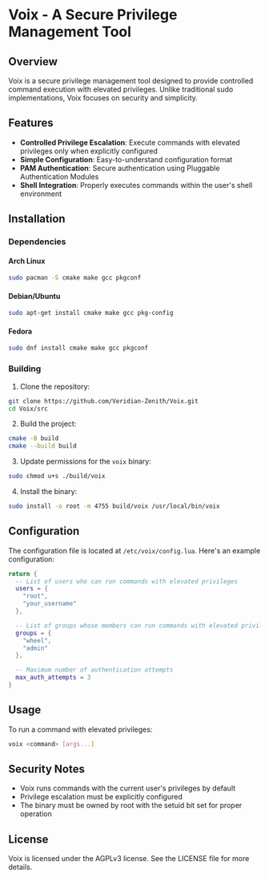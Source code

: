 # Voix - A Secure Privilege Management Tool

## Overview

Voix is a secure privilege management tool designed to provide controlled command execution with elevated privileges. Unlike traditional sudo implementations, Voix focuses on security and simplicity.

## Features

- **Controlled Privilege Escalation**: Execute commands with elevated privileges only when explicitly configured
- **Simple Configuration**: Easy-to-understand configuration format
- **PAM Authentication**: Secure authentication using Pluggable Authentication Modules
- **Shell Integration**: Properly executes commands within the user's shell environment

## Installation

### Dependencies

#### Arch Linux
```bash
sudo pacman -S cmake make gcc pkgconf
```

#### Debian/Ubuntu
```bash
sudo apt-get install cmake make gcc pkg-config
```

#### Fedora
```bash
sudo dnf install cmake make gcc pkgconf
```

### Building

1. Clone the repository:
```bash
git clone https://github.com/Veridian-Zenith/Voix.git
cd Voix/src
```

2. Build the project:
```bash
cmake -B build
cmake --build build
```

3. Update permissions for the `voix` binary:
```bash
sudo chmod u+s ./build/voix
```

4. Install the binary:
```bash
sudo install -o root -m 4755 build/voix /usr/local/bin/voix
```

## Configuration

The configuration file is located at `/etc/voix/config.lua`. Here's an example configuration:

```lua
return {
  -- List of users who can run commands with elevated privileges
  users = {
    "root",
    "your_username"
  },

  -- List of groups whose members can run commands with elevated privileges
  groups = {
    "wheel",
    "admin"
  },

  -- Maximum number of authentication attempts
  max_auth_attempts = 3
}
```

## Usage

To run a command with elevated privileges:
```bash
voix <command> [args...]
```

## Security Notes

- Voix runs commands with the current user's privileges by default
- Privilege escalation must be explicitly configured
- The binary must be owned by root with the setuid bit set for proper operation

## License

Voix is licensed under the AGPLv3 license. See the LICENSE file for more details.
